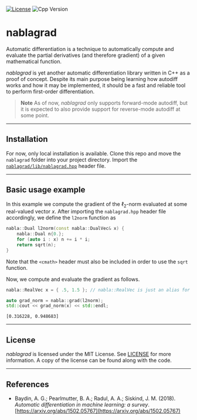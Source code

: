 [![License](https://img.shields.io/github/license/rixsilverith/nablagrad)](https://mit-license.org/)
![Cpp Version](https://img.shields.io/badge/C%2B%2B-17-blue)

# nablagrad

Automatic differentiation is a technique to automatically compute and evaluate the partial derivatives (and therefore
gradient) of a given mathematical function.

*nablagrad* is yet another automatic differentiation library written in C++ as a proof of concept. Despite its main purpose being
learning how autodiff works and how it may be implemented, it should be a fast and reliable tool to perform first-order
differentiation.

> **Note** As of now, *nablagrad* only supports forward-mode autodiff, but it is expected to also provide
support for reverse-mode autodiff at some point.

---

## Installation

For now, only local installation is available. Clone this repo and move the `nablagrad` folder into your
project directory. Import the [`nablagrad/lib/nablagrad.hpp`](lib/nablagrad.hpp) header file.

---

## Basic usage example

In this example we compute the gradient of the $\ell_2$-norm evaluated at some real-valued vector $x$.
After importing the `nablagrad.hpp` header file accordingly, we define the `l2norm` function as

```cpp
nabla::Dual l2norm(const nabla::DualVec& x) {
    nabla::Dual n{0.};
    for (auto i : x) n += i * i;
    return sqrt(n);
}
```
Note that the `<cmath>` header must also be included in order to use the `sqrt` function.

Now, we compute and evaluate the gradient as follows.

```cpp
nabla::RealVec x = { .5, 1.5 }; // nabla::RealVec is just an alias for std::vector<double>

auto grad_norm = nabla::grad(l2norm);
std::cout << grad_norm(x) << std::endl;
```
```
[0.316228, 0.948683]
```

---

## License

*nablagrad* is licensed under the MIT License. See [LICENSE](LICENSE) for more information. A copy of the license can be found along with the code.

---

## References

- Baydin, A. G.; Pearlmutter, B. A.; Radul, A. A.; Siskind, J. M. (2018). *Automatic differentiation in machine learning: a survey*. [https://arxiv.org/abs/1502.05767](https://arxiv.org/abs/1502.05767)
